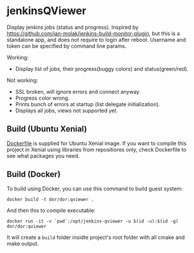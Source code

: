 # jenkinsQViewer
Display jenkins jobs (status and progress).
Inspired by https://github.com/jan-molak/jenkins-build-monitor-plugin, but this is a standalone app, and does not require to login after reboot. Username and token can be specified by command line params.

Working:
* Display list of jobs, their progress(buggy colors) and status(green/red).

Not working:
* SSL broken, will ignore errors and connect anyway.
* Progress color wrong.
* Prints bunch of errors at startup (list delegate initialization).
* Displays all jobs, views not supported yet.


## Build (Ubuntu Xenial)

[Dockerfile](Dockerfile) is supplied for Ubuntu Xenial image. If you want to compile this project in Xenial using libraries from repositiores only, check Dockerfile to see what packages you need.

## Build (Docker)

To build using Docker, you can use this command to build guest system:
```
docker build -t dor/dor:qviewer .
```
And then this to compile executable:
```
docker run -it -v `pwd`:/opt/jenkins-qviewer -u $(id -u):$(id -g) dor/dor:qviewer
```
It will create a `build` folder insidte project's root folder with all cmake and make output.
